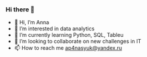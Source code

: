 ### Hi there 👋

- 👋 Hi, I’m Anna
- 👀 I’m interested in data analytics
- 🌱 I’m currently learning Python, SQL, Tableu
- 💞️ I’m looking to collaborate on new challenges in IT
- 📫 How to reach me ap4nasyuk@yandex.ru


